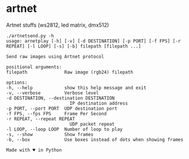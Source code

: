 # artnet
Artnet stuffs (ws2812, led matrix, dmx512)

    ./artnetsend.py -h
    usage: arnetplay [-h] [-v] [-d DESTINATION] [-p PORT] [-f FPS] [-r REPEAT] [-l LOOP] [-s] [-b] filepath [filepath ...]

    Send raw images using Artnet protocol

    positional arguments:
    filepath              Raw image (rgb24) filepath

    options:
    -h, --help            show this help message and exit
    -v, --verbose         Verbose level
    -d DESTINATION, --destination DESTINATION
                            IP destination address
    -p PORT, --port PORT  UDP destination port
    -f FPS, --fps FPS     Frame Per Second
    -r REPEAT, --repeat REPEAT
                            UDP packet repeat
    -l LOOP, --loop LOOP  Number of loop to play
    -s, --show            Show frames
    -b, --box             Use boxes instead of dots when showing frames

    Made with ♥ in Python
